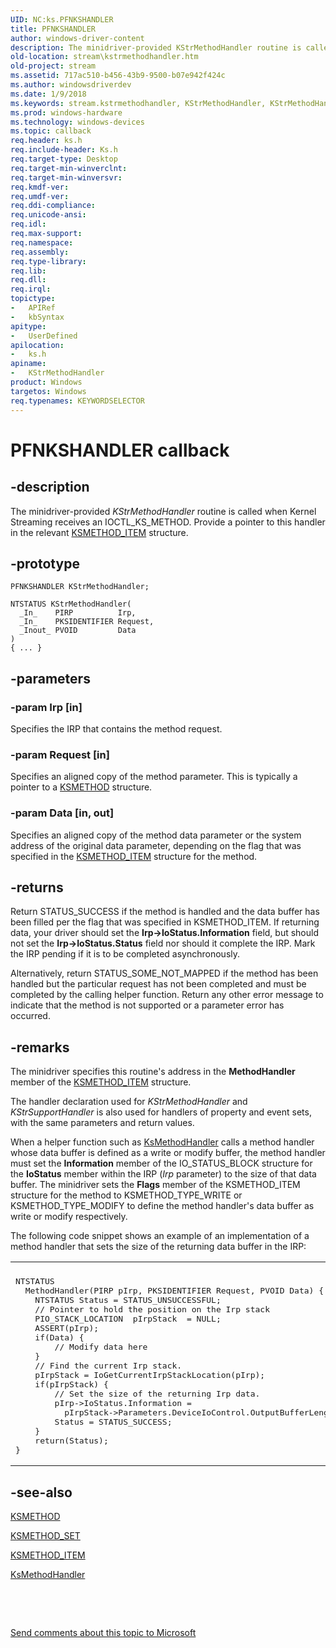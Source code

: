 ```yaml
---
UID: NC:ks.PFNKSHANDLER
title: PFNKSHANDLER
author: windows-driver-content
description: The minidriver-provided KStrMethodHandler routine is called when Kernel Streaming receives an IOCTL_KS_METHOD. Provide a pointer to this handler in the relevant KSMETHOD_ITEM structure.
old-location: stream\kstrmethodhandler.htm
old-project: stream
ms.assetid: 717ac510-b456-43b9-9500-b07e942f424c
ms.author: windowsdriverdev
ms.date: 1/9/2018
ms.keywords: stream.kstrmethodhandler, KStrMethodHandler, KStrMethodHandler routine [Streaming Media Devices], KStrMethodHandler, PFNKSHANDLER, PFNKSHANDLER, ks/KStrMethodHandler, ksfunc_53b62198-4059-4715-b405-c6f55d736a09.xml
ms.prod: windows-hardware
ms.technology: windows-devices
ms.topic: callback
req.header: ks.h
req.include-header: Ks.h
req.target-type: Desktop
req.target-min-winverclnt: 
req.target-min-winversvr: 
req.kmdf-ver: 
req.umdf-ver: 
req.ddi-compliance: 
req.unicode-ansi: 
req.idl: 
req.max-support: 
req.namespace: 
req.assembly: 
req.type-library: 
req.lib: 
req.dll: 
req.irql: 
topictype:
-	APIRef
-	kbSyntax
apitype:
-	UserDefined
apilocation:
-	ks.h
apiname:
-	KStrMethodHandler
product: Windows
targetos: Windows
req.typenames: KEYWORDSELECTOR
---
```


# PFNKSHANDLER callback


## -description


The minidriver-provided <i>KStrMethodHandler</i> routine is called when Kernel Streaming receives an IOCTL_KS_METHOD. Provide a pointer to this handler in the relevant <a href="..\ks\ns-ks-ksmethod_item.md">KSMETHOD_ITEM</a> structure.


## -prototype


````
PFNKSHANDLER KStrMethodHandler;

NTSTATUS KStrMethodHandler(
  _In_    PIRP          Irp,
  _In_    PKSIDENTIFIER Request,
  _Inout_ PVOID         Data
)
{ ... }
````


## -parameters




### -param Irp [in]

Specifies the IRP that contains the method request.


### -param Request [in]

Specifies an aligned copy of the method parameter. This is typically a pointer to a <a href="..\ks\nf-ks-ikscontrol-ksmethod.md">KSMETHOD</a> structure.


### -param Data [in, out]

Specifies an aligned copy of the method data parameter or the system address of the original data parameter, depending on the flag that was specified in the <a href="..\ks\ns-ks-ksmethod_item.md">KSMETHOD_ITEM</a> structure for the method.


## -returns



Return STATUS_SUCCESS if the method is handled and the data buffer has been filled per the flag that was specified in KSMETHOD_ITEM. If returning data, your driver should set the <b>Irp-&gt;IoStatus.Information</b> field, but should not set the <b>Irp-&gt;IoStatus.Status</b> field nor should it complete the IRP. Mark the IRP pending if it is to be completed asynchronously.

Alternatively, return STATUS_SOME_NOT_MAPPED if the method has been handled but the particular request has not been completed and must be completed by the calling helper function. Return any other error message to indicate that the method is not supported or a parameter error has occurred.






## -remarks



The minidriver specifies this routine's address in the <b>MethodHandler</b> member of the <a href="..\ks\ns-ks-ksmethod_item.md">KSMETHOD_ITEM</a> structure.

The handler declaration used for <i>KStrMethodHandler</i> and <i>KStrSupportHandler</i> is also used for handlers of property and event sets, with the same parameters and return values.

When a helper function such as <a href="..\ks\nf-ks-ksmethodhandler.md">KsMethodHandler</a> calls a method handler whose data buffer is defined as a write or modify buffer, the method handler must set the <b>Information</b> member of the IO_STATUS_BLOCK structure for the <b>IoStatus</b> member within the IRP (<i>Irp</i> parameter) to the size of that data buffer. The minidriver sets the <b>Flags</b> member of the KSMETHOD_ITEM structure for the method to KSMETHOD_TYPE_WRITE or KSMETHOD_TYPE_MODIFY to define the method handler's data buffer as write or modify respectively. 

The following code snippet shows an example of an implementation of a method handler that sets the size of the returning data buffer in the IRP:

<div class="code"><span codelanguage=""><table>
<tr>
<th></th>
</tr>
<tr>
<td>
<pre>NTSTATUS 
  MethodHandler(PIRP pIrp, PKSIDENTIFIER Request, PVOID Data) {
    NTSTATUS Status = STATUS_UNSUCCESSFUL;
    // Pointer to hold the position on the Irp stack
    PIO_STACK_LOCATION  pIrpStack  = NULL; 
    ASSERT(pIrp);
    if(Data) {
        // Modify data here
    }
    // Find the current Irp stack.
    pIrpStack = IoGetCurrentIrpStackLocation(pIrp);
    if(pIrpStack) {
        // Set the size of the returning Irp data.
        pIrp-&gt;IoStatus.Information = 
          pIrpStack-&gt;Parameters.DeviceIoControl.OutputBufferLength;
        Status = STATUS_SUCCESS;
    }
    return(Status);
}</pre>
</td>
</tr>
</table></span></div>



## -see-also

<a href="..\ks\nf-ks-ikscontrol-ksmethod.md">KSMETHOD</a>



<a href="..\ks\ns-ks-ksmethod_set.md">KSMETHOD_SET</a>



<a href="..\ks\ns-ks-ksmethod_item.md">KSMETHOD_ITEM</a>



<a href="..\ks\nf-ks-ksmethodhandler.md">KsMethodHandler</a>



 

 

<a href="mailto:wsddocfb@microsoft.com?subject=Documentation%20feedback [stream\stream]:%20PFNKSHANDLER routine%20 RELEASE:%20(1/9/2018)&amp;body=%0A%0APRIVACY STATEMENT%0A%0AWe use your feedback to improve the documentation. We don't use your email address for any other purpose, and we'll remove your email address from our system after the issue that you're reporting is fixed. While we're working to fix this issue, we might send you an email message to ask for more info. Later, we might also send you an email message to let you know that we've addressed your feedback.%0A%0AFor more info about Microsoft's privacy policy, see http://privacy.microsoft.com/en-us/default.aspx." title="Send comments about this topic to Microsoft">Send comments about this topic to Microsoft</a>

